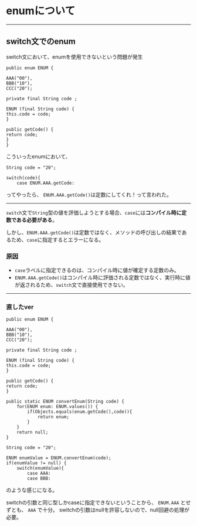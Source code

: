 # enumについて

---

## switch文でのenum

switch文において、enumを使用できないという問題が発生

```
public enum ENUM {

AAA("00"),
BBB("10"),
CCC("20");

private final String code ;

ENUM (final String code) {
this.code = code;
}

public getCode() {
return code;
}
}
```

こういったenumにおいて、

```
String code = "20";

switch(code){
	case ENUM.AAA.getCode:
```

ってやったら、 `ENUM.AAA.getCode()`は定数にしてくれ！って言われた。

---

`switch`文で`String`型の値を評価しようとする場合、`case`には**コンパイル時に定数である必要がある**。

しかし、`ENUM.AAA.getCode()`は定数ではなく、メソッドの呼び出しの結果であるため、`case`に指定するとエラーになる。

### **原因**

- `case`ラベルに指定できるのは、コンパイル時に値が確定する定数のみ。
- `ENUM.AAA.getCode()`はコンパイル時に評価される定数ではなく、実行時に値が返されるため、`switch`文で直接使用できない。

---

### 直したver

```
public enum ENUM {

AAA("00"),
BBB("10"),
CCC("20");

private final String code ;

ENUM (final String code) {
this.code = code;
}

public getCode() {
return code;
}

public static ENUM convertEnum(String code) {
	for(ENUM enum: ENUM.values()) {
		if(Objects.equals(enum.getCode(),code)){
			return enum;
		}
	}
	return null;
}
```

```
String code = "20";

ENUM enumValue = ENUM.convertEnum(code);
if(enumValue != null) {
	switch(enumValue){
		case AAA:
		case BBB:
```

のような感じになる。

switchの引数と同じ型しかcaseに指定できないということから、 `ENUM.AAA` とせずとも、 `AAA` で十分。
switchの引数はnullを許容しないので、null回避の処理が必要。